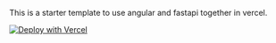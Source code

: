 This is a starter template to use angular and fastapi together in vercel.

[![Deploy with Vercel](https://vercel.com/button)](https://vercel.com/new/clone?repository-url=https%3A%2F%2Fgithub.com%2Fmanojp1988%2Fangular-fastapi-vercel)
